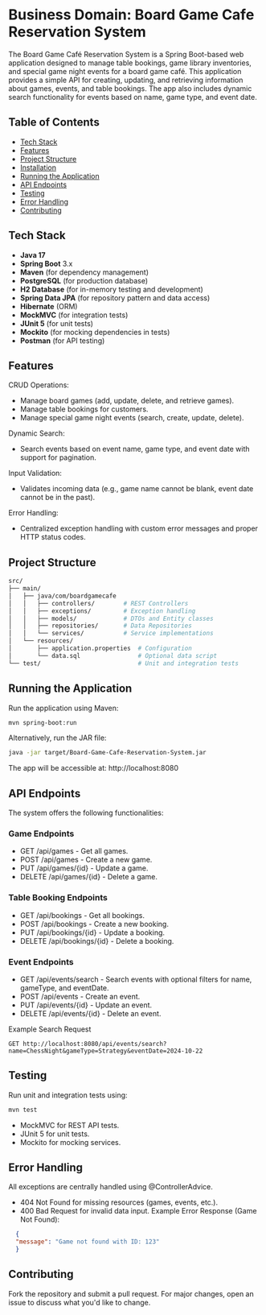 # Business Domain: Board Game Cafe Reservation System

The Board Game Café Reservation System is a Spring Boot-based web application designed to manage table bookings, game library inventories, and special game night events for a board game café.
This application provides a simple API for creating, updating, and retrieving information about games, events, and table bookings. The app also includes dynamic search functionality for events based on name, game type, and event date.


## Table of Contents
- [Tech Stack](#tech-stack)
- [Features](#features)
- [Project Structure](#project-structure)
- [Installation](#installation)
- [Running the Application](#running-the-application)
- [API Endpoints](#api-endpoints)
- [Testing](#testing)
- [Error Handling](#error-handling)
- [Contributing](#contributing)

## Tech Stack
- **Java 17**
- **Spring Boot** 3.x
- **Maven** (for dependency management)
- **PostgreSQL** (for production database)
- **H2 Database** (for in-memory testing and development)
- **Spring Data JPA** (for repository pattern and data access)
- **Hibernate** (ORM)
- **MockMVC** (for integration tests)
- **JUnit 5** (for unit tests)
- **Mockito** (for mocking dependencies in tests)
- **Postman** (for API testing)

## Features
CRUD Operations:
- Manage board games (add, update, delete, and retrieve games).
- Manage table bookings for customers.
- Manage special game night events (search, create, update, delete).

Dynamic Search:
- Search events based on event name, game type, and event date with support for pagination.

Input Validation:
- Validates incoming data (e.g., game name cannot be blank, event date cannot be in the past).

Error Handling:
- Centralized exception handling with custom error messages and proper HTTP status codes.

## Project Structure
```bash
src/
├── main/
│   ├── java/com/boardgamecafe
│   │   ├── controllers/        # REST Controllers
│   │   ├── exceptions/         # Exception handling
│   │   ├── models/             # DTOs and Entity classes
│   │   ├── repositories/       # Data Repositories
│   │   └── services/           # Service implementations
│   └── resources/
│       ├── application.properties  # Configuration
│       └── data.sql                # Optional data script
└── test/                           # Unit and integration tests
```

## Running the Application
Run the application using Maven:
```bash
mvn spring-boot:run
```

Alternatively, run the JAR file:
```bash
java -jar target/Board-Game-Cafe-Reservation-System.jar
```
The app will be accessible at: http://localhost:8080

## API Endpoints
The system offers the following functionalities:
### Game Endpoints
- GET /api/games - Get all games.
- POST /api/games - Create a new game.
- PUT /api/games/{id} - Update a game.
- DELETE /api/games/{id} - Delete a game.

### Table Booking Endpoints
- GET /api/bookings - Get all bookings.
- POST /api/bookings - Create a new booking.
- PUT /api/bookings/{id} - Update a booking.
- DELETE /api/bookings/{id} - Delete a booking.

### Event Endpoints
- GET /api/events/search - Search events with optional filters for name, gameType, and eventDate.
- POST /api/events - Create an event.
- PUT /api/events/{id} - Update an event.
- DELETE /api/events/{id} - Delete an event.

Example Search Request
```http
GET http://localhost:8080/api/events/search?name=ChessNight&gameType=Strategy&eventDate=2024-10-22
```

## Testing
Run unit and integration tests using:
```bash
mvn test
```
- MockMVC for REST API tests.
- JUnit 5 for unit tests.
- Mockito for mocking services.

## Error Handling
All exceptions are centrally handled using @ControllerAdvice.

- 404 Not Found for missing resources (games, events, etc.).
- 400 Bad Request for invalid data input.
Example Error Response (Game Not Found):
```json
  {
  "message": "Game not found with ID: 123"
  }
```

## Contributing                                                       
Fork the repository and submit a pull request. For major changes, open an issue to discuss what you'd like to change.




